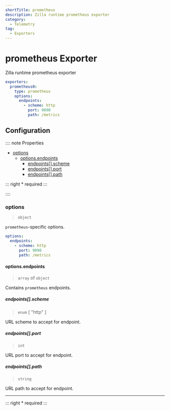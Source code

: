 ```yaml
---
shortTitle: prometheus
description: Zilla runtime prometheus exporter
category:
  - Telemetry
tag:
  - Exporters
---
```


# prometheus Exporter

Zilla runtime prometheus exporter

```yaml {3}
exporters:
  prometheus0:
    type: prometheus
    options:
      endpoints:
        - scheme: http
          port: 9090
          path: /metrics
```

## Configuration

:::: note Properties

- [options](#options)
  - [options.endpoints](#options-endpoints)
    - [endpoints\[\].scheme](#endpoints-scheme)
    - [endpoints\[\].port](#endpoints-port)
    - [endpoints\[\].path](#endpoints-path)

::: right
\* required
:::

::::

### options

> `object`

`prometheus`-specific options.

```yaml
options:
  endpoints:
    - scheme: http
      port: 9090
      path: /metrics
```

#### options.endpoints

> `array` of `object`

Contains `prometheus` endpoints.

##### endpoints[].scheme

> `enum` [ "http" ]

URL scheme to accept for endpoint.

##### endpoints[].port

> `int`

URL port to accept for endpoint.

##### endpoints[].path

> `string`

URL path to accept for endpoint.

---

::: right
\* required
:::
